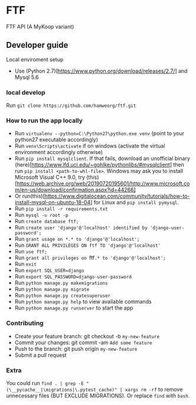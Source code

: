 # FTF

FTF API (A MyKoop variant)

## Developer guide

Local enviroment setup

- Use (Python 2.7)[https://www.python.org/download/releases/2.7/] and Mysql 5.6

### local develop

Run `git clone https://github.com/hamweorg/ftf.git`

### How to run the app locally

- Run `virtualenv --python=C:\Python27\python.exe venv` (point to your python27 executable accordingly)
- Run `venv\Scripts\activate` if on windows (activate the virtual environment accordingly otherwise)
- Run `pip install mysqlclient`. If that fails, download an unofficial binary (here)[https://www.lfd.uci.edu/~gohlke/pythonlibs/#mysqlclient] then run `pip install <path-to-whl-file>`. Windows may ask you to install Microsoft Visual C++ 9.0, try (this)[https://web.archive.org/web/20190720195601/http://www.microsoft.com/en-us/download/confirmation.aspx?id=44266]
- Or run(this)[https://www.digitalocean.com/community/tutorials/how-to-install-mysql-on-ubuntu-18-04] for Linux and `pip install pymysql`.
- Run `pip install -r requirements.txt`
- Run `mysql -u root -p`
- Run `create database ftf;`
- Run `create user 'django'@'localhost' identified by 'django-user-password';`
- Run `grant usage on *.* to 'django'@'localhost';`
- Run `GRANT ALL PRIVILEGES ON ftf TO 'django'@'localhost'`
- Run `use ftf;`
- Run `grant all privileges on `ftf`.* to 'django'@'localhost';`
- Run `exit`
- Run `export SQL_USER=django`
- Run `export SQL_PASSWORD=django-user-password`
- Run `python manage.py makemigrations`
- Run `python manage.py migrate`
- Run `python manage.py createsuperuser`
- Run `python manage.py help` to view available commands
- Run `python manage.py runserver` to start the app

### Contributing

- Create your feature branch: git checkout -b `my-new-feature`
- Commit your changes: git commit -am `Add some feature`
- Push to the branch: git push origin `my-new-feature`
- Submit a pull request

### Extra

You could run `find . | grep -E "(\__pycache__|\migrations|\.pytest_cache)" | xargs rm -rf` to remove unnecessary files (BUT EXCLUDE MIGRATIONS).
Or replace `find` with `bash`.